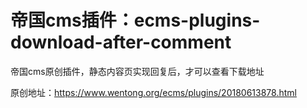 # 帝国cms插件：ecms-plugins-download-after-comment

帝国cms原创插件，静态内容页实现回复后，才可以查看下载地址

原创地址：https://www.wentong.org/ecms/plugins/20180613878.html
